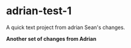 # adrian-test-1
A quick text project from adrian
Sean's changes.

**Another set of changes from Adrian**
